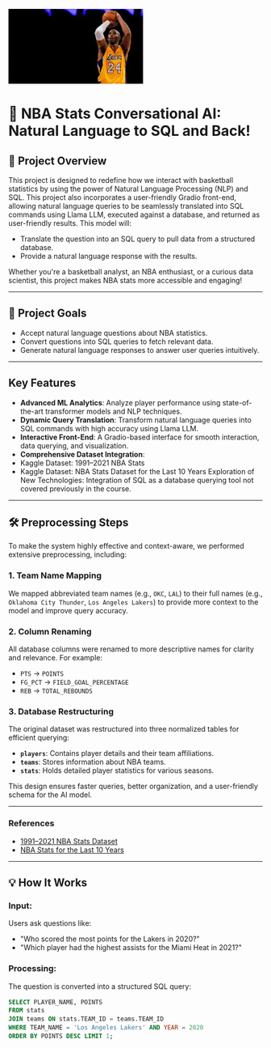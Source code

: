 ![Alt text](download.jpg)
# 🏀 NBA Stats Conversational AI: Natural Language to SQL and Back!

## 🌟 Project Overview
This project is designed to redefine how we interact with basketball statistics by using the power of Natural Language Processing (NLP) and SQL. This project also incorporates a user-friendly Gradio front-end, allowing natural language queries to be seamlessly translated into SQL commands using Llama LLM, executed against a database, and returned as user-friendly results. 
This model will:
- Translate the question into an SQL query to pull data from a structured database.
- Provide a natural language response with the results.

Whether you're a basketball analyst, an NBA enthusiast, or a curious data scientist, this project makes NBA stats more accessible and engaging!

---

## 🎯 Project Goals
- Accept natural language questions about NBA statistics.
- Convert questions into SQL queries to fetch relevant data.
- Generate natural language responses to answer user queries intuitively.

---

## Key Features
- **Advanced ML Analytics**: Analyze player performance using state-of-the-art transformer models and NLP techniques.
- **Dynamic Query Translation**: Transform natural language queries into SQL commands with high accuracy using Llama LLM.
- **Interactive Front-End**: A Gradio-based interface for smooth interaction, data querying, and visualization.
- **Comprehensive Dataset Integration**:
-  Kaggle Dataset: 1991–2021 NBA Stats
-  Kaggle Dataset: NBA Stats Dataset for the Last 10 Years
Exploration of New Technologies: Integration of SQL as a database querying tool not covered previously in the course.

---

## 🛠️ Preprocessing Steps
To make the system highly effective and context-aware, we performed extensive preprocessing, including:

### 1. Team Name Mapping
We mapped abbreviated team names (e.g., `OKC`, `LAL`) to their full names (e.g., `Oklahoma City Thunder`, `Los Angeles Lakers`) to provide more context to the model and improve query accuracy.

### 2. Column Renaming
All database columns were renamed to more descriptive names for clarity and relevance. For example:
- `PTS` → `POINTS`
- `FG_PCT` → `FIELD_GOAL_PERCENTAGE`
- `REB` → `TOTAL_REBOUNDS`

### 3. Database Restructuring
The original dataset was restructured into three normalized tables for efficient querying:
- **`players`**: Contains player details and their team affiliations.
- **`teams`**: Stores information about NBA teams.
- **`stats`**: Holds detailed player statistics for various seasons.

This design ensures faster queries, better organization, and a user-friendly schema for the AI model.

---

### **References**
- [1991–2021 NBA Stats Dataset](https://www.kaggle.com/datasets)
- [NBA Stats for the Last 10 Years](https://www.kaggle.com/datasets)

___

## 💡 How It Works
### **Input:**
Users ask questions like:
- "Who scored the most points for the Lakers in 2020?"
- "Which player had the highest assists for the Miami Heat in 2021?"

### **Processing:**
The question is converted into a structured SQL query:
```sql
SELECT PLAYER_NAME, POINTS 
FROM stats 
JOIN teams ON stats.TEAM_ID = teams.TEAM_ID 
WHERE TEAM_NAME = 'Los Angeles Lakers' AND YEAR = 2020 
ORDER BY POINTS DESC LIMIT 1;
